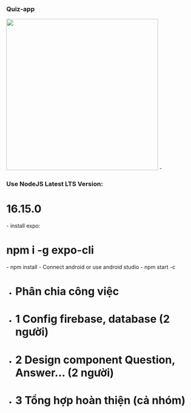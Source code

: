 ### Quiz-app

<img src='https://cdn.dribbble.com/users/4618569/screenshots/10364373/quizlet.jpg' wigth=700 height=400/>
- <h3>Use NodeJS Latest LTS Version:</h3><h1> 16.15.0</h1>
- install expo: <h1>npm i -g expo-cli</h1>
- npm install 
- Connect android or use android studio
- npm start -c


- <h1>Phân chia công việc</h1>
- <h1>1 Config firebase, database (2 người)</h1>
- <h1>2 Design component Question, Answer... (2 người)</h1>
- <h1>3 Tổng hợp hoàn thiện (cả nhóm)</h1>
